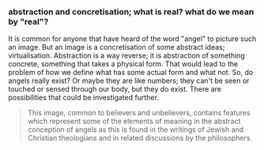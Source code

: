 ### abstraction and concretisation; what is real? what do we mean by "real"?

It is common for anyone that have heard of the word "angel" to picture such an image. But an image is a concretisation of some abstract ideas; virtualisation. Abstraction is a way reverse; it is abstraction of something concrete, something that takes a physical form. That would lead to the problem of how we define what has some actual form and what not. So, do angels really exist? Or maybe they are like numbers; they can't be seen or touched or sensed through our body, but they do exist. There are possibilities that could be investigated further.

> This image, common to believers and unbelievers, contains features which represent some of the elements of meaning in the abstract conception of angels as this is found in the writings of Jewish and Christian theologians and in related discussions by the philosophers.
